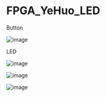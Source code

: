 # FPGA_YeHuo_LED

Button

![image](https://github.com/junxian428/FPGA_YeHuo_LED/assets/58724748/aa1ef048-949b-4a76-8711-b5e06fc5a51c)

LED

![image](https://github.com/junxian428/FPGA_YeHuo_LED/assets/58724748/9437a9cd-90b3-4fc4-8068-68d0c825ec5f)

![image](https://github.com/junxian428/FPGA_YeHuo_LED/assets/58724748/699f0ad9-0206-4bfa-97e7-bea8380b87be)

![image](https://github.com/junxian428/FPGA_YeHuo_LED/assets/58724748/720d02cc-ab59-4cf0-b006-4e7888a6913d)
